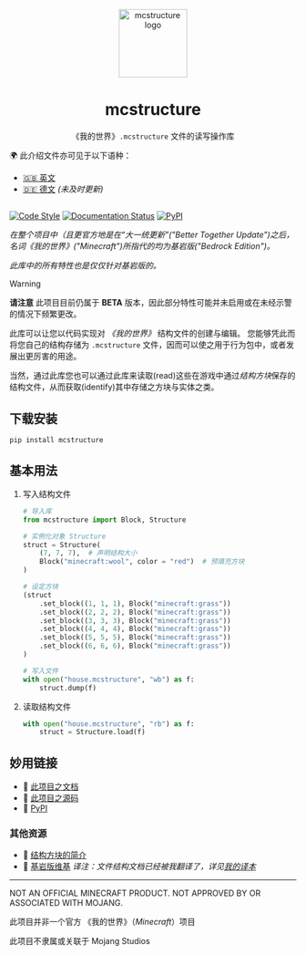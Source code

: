 <p align="center">
	<img
		src="https://raw.githubusercontent.com/phoenixr-codes/mcstructure/main/logo.png"
		width="120px"
		align="center" alt="mcstructure logo"
	/>
	<h1 align="center">mcstructure</h1>
	<p align="center">
		《我的世界》<code>.mcstructure</code> 文件的读写操作库
	</p>
</p>


🌍 此介绍文件亦可见于以下语种：

* [🇬🇧 英文](./README.md)
* [🇩🇪 德文](./README_DE.md) *(未及时更新)*

<!-- Not really accessible ♿️ but we get a prettier line
than the default "<hr/>" or "---" --> 
<h2></h2>

[![Code Style](https://img.shields.io/badge/code%20style-black-000000.svg?style=for-the-badge)](https://github.com/psf/black)
[![Documentation Status](https://readthedocs.org/projects/mcstructure/badge/?style=for-the-badge&version=latest)](https://mcstructure.readthedocs.io/en/latest/?badge=latest)
[![PyPI](https://img.shields.io/pypi/v/mcstructure?style=for-the-badge)](https://pypi.org/project/mcstructure)

_在整个项目中（且更官方地是在“大一统更新”("Better Together Update")之后，名词《我的世界》("Minecraft")所指代的均为基岩版("Bedrock Edition")。_

_此库中的所有特性也是仅仅针对基岩版的。_

> [!WARNING]
> **请注意**
> 此项目目前仍属于 **BETA** 版本，因此部分特性可能并未启用或在未经示警的情况下频繁更改。

<!-- start elevator-pitch -->

此库可以让您以代码实现对 *《我的世界》* 结构文件的创建与编辑。
您能够凭此而将您自己的结构存储为 `.mcstructure` 文件，因而可以使之用于行为包中，或者发展出更厉害的用途。

当然，通过此库您也可以通过此库来读取(read)这些在游戏中通过*结构方块*保存的结构文件，从而获取(identify)其中存储之方块与实体之类。

<!-- end elevator-pitch -->

下载安装
------------

```console
pip install mcstructure
```


基本用法
-----------

1.	写入结构文件

	```python
	# 导入库
	from mcstructure import Block, Structure

	# 实例化对象 Structure
	struct = Structure(
		(7, 7, 7),  # 声明结构大小
		Block("minecraft:wool", color = "red")	# 预填充方块
	)

	# 设定方块
	(struct
		.set_block((1, 1, 1), Block("minecraft:grass"))
		.set_block((2, 2, 2), Block("minecraft:grass"))
		.set_block((3, 3, 3), Block("minecraft:grass"))
		.set_block((4, 4, 4), Block("minecraft:grass"))
		.set_block((5, 5, 5), Block("minecraft:grass"))
		.set_block((6, 6, 6), Block("minecraft:grass"))
	)

	# 写入文件
	with open("house.mcstructure", "wb") as f:
		struct.dump(f)

	```

2.	读取结构文件

	```python
	with open("house.mcstructure", "rb") as f:
		struct = Structure.load(f)

	```

妙用链接
------------

* 📖 [此项目之文档](https://mcstructure.readthedocs.io/en/latest/)
* 📁 [此项目之源码](https://github.com/phoenixr-codes/mcstructure)
* 🐍 [PyPI](https://pypi.org/project/mcstructure/)

### 其他资源

* 👋 [结构方块的简介](https://learn.microsoft.com/en-us/minecraft/creator/documents/introductiontostructureblocks)
* 📖 [基岩版维基](https://wiki.bedrock.dev/nbt/mcstructure.html#file-format)
_译注：文件结构文档已经被我翻译了，详见[我的译本](https://gitee.com/TriM-Organization/mcstructure/blob/main/docs/mcstructure%E6%96%87%E4%BB%B6%E7%BB%93%E6%9E%84.md)_
--------------------------------------------

NOT AN OFFICIAL MINECRAFT PRODUCT.
NOT APPROVED BY OR ASSOCIATED WITH MOJANG.

此项目并非一个官方 《我的世界》（*Minecraft*）项目

此项目不隶属或关联于 Mojang Studios
